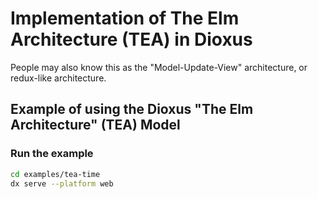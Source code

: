# Implementation of The Elm Architecture (TEA) in Dioxus

People may also know this as the "Model-Update-View" architecture, or redux-like architecture.

## Example of using the Dioxus "The Elm Architecture" (TEA) Model

### Run the example

```bash
cd examples/tea-time
dx serve --platform web
```